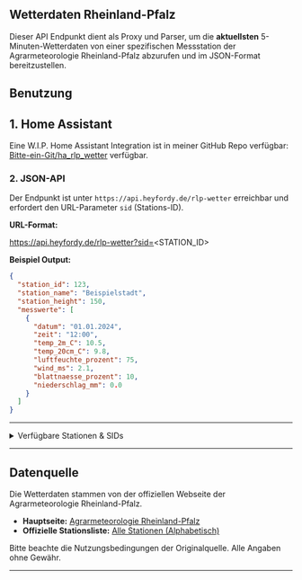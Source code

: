 ## Wetterdaten Rheinland-Pfalz

Dieser API Endpunkt dient als Proxy und Parser, um die **aktuellsten** 5-Minuten-Wetterdaten von einer spezifischen Messstation der Agrarmeteorologie Rheinland-Pfalz abzurufen und im JSON-Format bereitzustellen.

## Benutzung

## 1. Home Assistant

Eine W.I.P. Home Assistant Integration ist in meiner GitHub Repo verfügbar:
[Bitte-ein-Git/ha_rlp_wetter](https://github.com/Bitte-ein-Git/ha_rlp_wetter) verfügbar.

### 2. JSON-API
Der Endpunkt ist unter `https://api.heyfordy.de/rlp-wetter` erreichbar und erfordert den URL-Parameter `sid` (Stations-ID).

**URL-Format:**

https://api.heyfordy.de/rlp-wetter?sid=<STATION_ID>

**Beispiel Output:**

```json
{
  "station_id": 123,
  "station_name": "Beispielstadt",
  "station_height": 150,
  "messwerte": [
    {
      "datum": "01.01.2024",
      "zeit": "12:00",
      "temp_2m_C": 10.5,
      "temp_20cm_C": 9.8,
      "luftfeuchte_prozent": 75,
      "wind_ms": 2.1,
      "blattnaesse_prozent": 10,
      "niederschlag_mm": 0.0
    }
  ]
}
```

---

<details>
<summary>Verfügbare Stationen & SIDs</summary>

| Station                                                                                                         | SID                                       |
| :-------------------------------------------------------------------------------------------------------------- | :---------------------------------------- |
| [Abentheuer](https://www.wetter.rlp.de/Agrarmeteorologie/Wetterdaten/Alphabetisch/AM044)                          | [044](https://api.heyfordy.de/rlp-wetter?sid=044)            |
| [Alsheim](https://www.wetter.rlp.de/Agrarmeteorologie/Wetterdaten/Alphabetisch/AM122)                             | [122](https://api.heyfordy.de/rlp-wetter?sid=122)            |
| [Alzey](https://www.wetter.rlp.de/Agrarmeteorologie/Wetterdaten/Alphabetisch/AM801)                               | [801](https://api.heyfordy.de/rlp-wetter?sid=801)            |
| [Andernach](https://www.wetter.rlp.de/Agrarmeteorologie/Wetterdaten/Alphabetisch/AM802)                           | [802](https://api.heyfordy.de/rlp-wetter?sid=802)            |
| [Annweiler](https://www.wetter.rlp.de/Agrarmeteorologie/Wetterdaten/Alphabetisch/AM247)                           | [247](https://api.heyfordy.de/rlp-wetter?sid=247)            |
| [Anschau](https://www.wetter.rlp.de/Agrarmeteorologie/Wetterdaten/Alphabetisch/AM246)                             | [246](https://api.heyfordy.de/rlp-wetter?sid=246)            |
| [Appenheim](https://www.wetter.rlp.de/Agrarmeteorologie/Wetterdaten/Alphabetisch/AM137)                           | [137](https://api.heyfordy.de/rlp-wetter?sid=137)            |
| [Avelsbach](https://www.wetter.rlp.de/Agrarmeteorologie/Wetterdaten/Alphabetisch/AM029)                           | [029](https://api.heyfordy.de/rlp-wetter?sid=029)            |
| [Bacharach](https://www.wetter.rlp.de/Agrarmeteorologie/Wetterdaten/Alphabetisch/AM078)                           | [078](https://api.heyfordy.de/rlp-wetter?sid=078)            |
| [Bad-Neuenahr Ahrweiler](https://www.wetter.rlp.de/Agrarmeteorologie/Wetterdaten/Alphabetisch/AM803)              | [803](https://api.heyfordy.de/rlp-wetter?sid=803)            |
| [Bad Bergzabern](https://www.wetter.rlp.de/Agrarmeteorologie/Wetterdaten/Alphabetisch/AM090)                      | [090](https://api.heyfordy.de/rlp-wetter?sid=090)            |
| [Bad Bergzabern (DWD)](https://www.wetter.rlp.de/Agrarmeteorologie/Wetterdaten/Alphabetisch/AM804)                | [804](https://api.heyfordy.de/rlp-wetter?sid=804)            |
| [Bad Dürkheim](https://www.wetter.rlp.de/Agrarmeteorologie/Wetterdaten/Alphabetisch/AM095)                        | [095](https://api.heyfordy.de/rlp-wetter?sid=095)            |
| [Bad Dürkheim (DWD)](https://www.wetter.rlp.de/Agrarmeteorologie/Wetterdaten/Alphabetisch/AM805)                  | [805](https://api.heyfordy.de/rlp-wetter?sid=805)            |
| [Bad Kreuznach](https://www.wetter.rlp.de/Agrarmeteorologie/Wetterdaten/Alphabetisch/AM007)                       | [007](https://api.heyfordy.de/rlp-wetter?sid=007)            |
| [Bad Kreuznach DLR](https://www.wetter.rlp.de/Agrarmeteorologie/Wetterdaten/Alphabetisch/AM198)                   | [198](https://api.heyfordy.de/rlp-wetter?sid=198)            |
| [Bad Kreuznach Zentrum](https://www.wetter.rlp.de/Agrarmeteorologie/Wetterdaten/Alphabetisch/AM350)               | [350](https://api.heyfordy.de/rlp-wetter?sid=350)            |
| [Bad Kreuznach (DWD)](https://www.wetter.rlp.de/Agrarmeteorologie/Wetterdaten/Alphabetisch/AM806)                 | [806](https://api.heyfordy.de/rlp-wetter?sid=806)            |
| [Bad Marienberg](https://www.wetter.rlp.de/Agrarmeteorologie/Wetterdaten/Alphabetisch/AM807)                      | [807](https://api.heyfordy.de/rlp-wetter?sid=807)            |
| [Bad Neuenahr](https://www.wetter.rlp.de/Agrarmeteorologie/Wetterdaten/Alphabetisch/AM086)                        | [086](https://api.heyfordy.de/rlp-wetter?sid=086)            |
| [Baden-Baden-Geroldsau](https://www.wetter.rlp.de/Agrarmeteorologie/Wetterdaten/Alphabetisch/AM808)               | [808](https://api.heyfordy.de/rlp-wetter?sid=808)            |
| [Baumholder](https://www.wetter.rlp.de/Agrarmeteorologie/Wetterdaten/Alphabetisch/AM046)                          | [046](https://api.heyfordy.de/rlp-wetter?sid=046)            |
| [Bechtheim](https://www.wetter.rlp.de/Agrarmeteorologie/Wetterdaten/Alphabetisch/AM123)                           | [123](https://api.heyfordy.de/rlp-wetter?sid=123)            |
| [Berghausen](https://www.wetter.rlp.de/Agrarmeteorologie/Wetterdaten/Alphabetisch/AM023)                          | [023](https://api.heyfordy.de/rlp-wetter?sid=023)            |
| [Bernkastel-Kues](https://www.wetter.rlp.de/Agrarmeteorologie/Wetterdaten/Alphabetisch/AM118)                     | [118](https://api.heyfordy.de/rlp-wetter?sid=118)            |
| [Beuren](https://www.wetter.rlp.de/Agrarmeteorologie/Wetterdaten/Alphabetisch/AM200)                              | [200](https://api.heyfordy.de/rlp-wetter?sid=200)            |
| [Bingen-Gaulsheim](https://www.wetter.rlp.de/Agrarmeteorologie/Wetterdaten/Alphabetisch/AM101)                    | [101](https://api.heyfordy.de/rlp-wetter?sid=101)            |
| [Blankenrath](https://www.wetter.rlp.de/Agrarmeteorologie/Wetterdaten/Alphabetisch/AM809)                         | [809](https://api.heyfordy.de/rlp-wetter?sid=809)            |
| [Bodenheim](https://www.wetter.rlp.de/Agrarmeteorologie/Wetterdaten/Alphabetisch/AM074)                           | [074](https://api.heyfordy.de/rlp-wetter?sid=074)            |
| [Börfink](https://www.wetter.rlp.de/Agrarmeteorologie/Wetterdaten/Alphabetisch/AM203)                             | [203](https://api.heyfordy.de/rlp-wetter?sid=203)            |
| [Bonn-Roleber](https://www.wetter.rlp.de/Agrarmeteorologie/Wetterdaten/Alphabetisch/AM810)                        | [810](https://api.heyfordy.de/rlp-wetter?sid=810)            |
| [Boppard](https://www.wetter.rlp.de/Agrarmeteorologie/Wetterdaten/Alphabetisch/AM079)                             | [079](https://api.heyfordy.de/rlp-wetter?sid=079)            |
| [Brauneberg](https://www.wetter.rlp.de/Agrarmeteorologie/Wetterdaten/Alphabetisch/AM111)                          | [111](https://api.heyfordy.de/rlp-wetter?sid=111)            |
| [Briedel](https://www.wetter.rlp.de/Agrarmeteorologie/Wetterdaten/Alphabetisch/AM124)                             | [124](https://api.heyfordy.de/rlp-wetter?sid=124)            |
| [Bruchweiler](https://www.wetter.rlp.de/Agrarmeteorologie/Wetterdaten/Alphabetisch/AM038)                         | [038](https://api.heyfordy.de/rlp-wetter?sid=038)            |
| [Büchel (Flugplatz)](https://www.wetter.rlp.de/Agrarmeteorologie/Wetterdaten/Alphabetisch/AM811)                  | [811](https://api.heyfordy.de/rlp-wetter?sid=811)            |
| [Büchelberg](https://www.wetter.rlp.de/Agrarmeteorologie/Wetterdaten/Alphabetisch/AM059)                          | [059](https://api.heyfordy.de/rlp-wetter?sid=059)            |
| [Bundenthal](https://www.wetter.rlp.de/Agrarmeteorologie/Wetterdaten/Alphabetisch/AM204)                          | [204](https://api.heyfordy.de/rlp-wetter?sid=204)            |
| [Calmont](https://www.wetter.rlp.de/Agrarmeteorologie/Wetterdaten/Alphabetisch/AM119)                             | [119](https://api.heyfordy.de/rlp-wetter?sid=119)            |
| [Dackenheim](https://www.wetter.rlp.de/Agrarmeteorologie/Wetterdaten/Alphabetisch/AM013)                          | [013](https://api.heyfordy.de/rlp-wetter?sid=013)            |
| [Dannenfels](https://www.wetter.rlp.de/Agrarmeteorologie/Wetterdaten/Alphabetisch/AM308)                          | [308](https://api.heyfordy.de/rlp-wetter?sid=308)            |
| [Dannstadt](https://www.wetter.rlp.de/Agrarmeteorologie/Wetterdaten/Alphabetisch/AM205)                           | [205](https://api.heyfordy.de/rlp-wetter?sid=205)            |
| [Darmstadt](https://www.wetter.rlp.de/Agrarmeteorologie/Wetterdaten/Alphabetisch/AM812)                           | [812](https://api.heyfordy.de/rlp-wetter?sid=812)            |
| [Daxweiler](https://www.wetter.rlp.de/Agrarmeteorologie/Wetterdaten/Alphabetisch/AM252)                           | [252](https://api.heyfordy.de/rlp-wetter?sid=252)            |
| [Deidesheim-Niederkirchen](https://www.wetter.rlp.de/Agrarmeteorologie/Wetterdaten/Alphabetisch/AM133)            | [133](https://api.heyfordy.de/rlp-wetter?sid=133)            |
| [Deuselbach](https://www.wetter.rlp.de/Agrarmeteorologie/Wetterdaten/Alphabetisch/AM813)                          | [813](https://api.heyfordy.de/rlp-wetter?sid=813)            |
| [Dienheim](https://www.wetter.rlp.de/Agrarmeteorologie/Wetterdaten/Alphabetisch/AM016)                            | [016](https://api.heyfordy.de/rlp-wetter?sid=016)            |
| [Dienstweiler](https://www.wetter.rlp.de/Agrarmeteorologie/Wetterdaten/Alphabetisch/AM018)                        | [018](https://api.heyfordy.de/rlp-wetter?sid=018)            |
| [Dillenburg](https://www.wetter.rlp.de/Agrarmeteorologie/Wetterdaten/Alphabetisch/AM814)                          | [814](https://api.heyfordy.de/rlp-wetter?sid=814)            |
| [Dolgesheim](https://www.wetter.rlp.de/Agrarmeteorologie/Wetterdaten/Alphabetisch/AM080)                          | [080](https://api.heyfordy.de/rlp-wetter?sid=080)            |
| [Drais-Finthen](https://www.wetter.rlp.de/Agrarmeteorologie/Wetterdaten/Alphabetisch/AM083)                       | [083](https://api.heyfordy.de/rlp-wetter?sid=083)            |
| [Dreis-Brück](https://www.wetter.rlp.de/Agrarmeteorologie/Wetterdaten/Alphabetisch/AM021)                         | [021](https://api.heyfordy.de/rlp-wetter?sid=021)            |
| [Dromersheim](https://www.wetter.rlp.de/Agrarmeteorologie/Wetterdaten/Alphabetisch/AM017)                         | [017](https://api.heyfordy.de/rlp-wetter?sid=017)            |
| [Dümpelfeld](https://www.wetter.rlp.de/Agrarmeteorologie/Wetterdaten/Alphabetisch/AM253)                          | [253](https://api.heyfordy.de/rlp-wetter?sid=253)            |
| [Dunzweiler](https://www.wetter.rlp.de/Agrarmeteorologie/Wetterdaten/Alphabetisch/AM365)                          | [365](https://api.heyfordy.de/rlp-wetter?sid=365)            |
| [Edesheim](https://www.wetter.rlp.de/Agrarmeteorologie/Wetterdaten/Alphabetisch/AM061)                            | [061](https://api.heyfordy.de/rlp-wetter?sid=061)            |
| [Eich](https://www.wetter.rlp.de/Agrarmeteorologie/Wetterdaten/Alphabetisch/AM031)                                | [031](https://api.heyfordy.de/rlp-wetter?sid=031)            |
| [Einöllen](https://www.wetter.rlp.de/Agrarmeteorologie/Wetterdaten/Alphabetisch/AM201)                            | [201](https://api.heyfordy.de/rlp-wetter?sid=201)            |
| [Eisenach](https://www.wetter.rlp.de/Agrarmeteorologie/Wetterdaten/Alphabetisch/AM167)                            | [167](https://api.heyfordy.de/rlp-wetter?sid=167)            |
| [Eisenschmitt](https://www.wetter.rlp.de/Agrarmeteorologie/Wetterdaten/Alphabetisch/AM249)                        | [249](https://api.heyfordy.de/rlp-wetter?sid=249)            |
| [Elkhausen](https://www.wetter.rlp.de/Agrarmeteorologie/Wetterdaten/Alphabetisch/AM045)                           | [045](https://api.heyfordy.de/rlp-wetter?sid=045)            |
| [Ellern](https://www.wetter.rlp.de/Agrarmeteorologie/Wetterdaten/Alphabetisch/AM042)                              | [042](https://api.heyfordy.de/rlp-wetter?sid=042)            |
| [Ellerstadt](https://www.wetter.rlp.de/Agrarmeteorologie/Wetterdaten/Alphabetisch/AM098)                          | [098](https://api.heyfordy.de/rlp-wetter?sid=098)            |
| [Elmstein](https://www.wetter.rlp.de/Agrarmeteorologie/Wetterdaten/Alphabetisch/AM227)                            | [227](https://api.heyfordy.de/rlp-wetter?sid=227)            |
| [Enkenbach](https://www.wetter.rlp.de/Agrarmeteorologie/Wetterdaten/Alphabetisch/AM040)                           | [040](https://api.heyfordy.de/rlp-wetter?sid=040)            |
| [Entenpfuhl](https://www.wetter.rlp.de/Agrarmeteorologie/Wetterdaten/Alphabetisch/AM233)                          | [233](https://api.heyfordy.de/rlp-wetter?sid=233)            |
| [Esch](https://www.wetter.rlp.de/Agrarmeteorologie/Wetterdaten/Alphabetisch/AM005)                                | [005](https://api.heyfordy.de/rlp-wetter?sid=005)            |
| [Eußerthal](https://www.wetter.rlp.de/Agrarmeteorologie/Wetterdaten/Alphabetisch/AM215)                           | [215](https://api.heyfordy.de/rlp-wetter?sid=215)            |
| [Fischbach](https://www.wetter.rlp.de/Agrarmeteorologie/Wetterdaten/Alphabetisch/AM053)                           | [053](https://api.heyfordy.de/rlp-wetter?sid=053)            |
| [Flomborn](https://www.wetter.rlp.de/Agrarmeteorologie/Wetterdaten/Alphabetisch/AM121)                            | [121](https://api.heyfordy.de/rlp-wetter?sid=121)            |
| [Frankelbach](https://www.wetter.rlp.de/Agrarmeteorologie/Wetterdaten/Alphabetisch/AM304)                         | [304](https://api.heyfordy.de/rlp-wetter?sid=304)            |
| [Frankenthal- Eppstein](https://www.wetter.rlp.de/Agrarmeteorologie/Wetterdaten/Alphabetisch/AM147)               | [147](https://api.heyfordy.de/rlp-wetter?sid=147)            |
| [Frankenthal-Mörsch](https://www.wetter.rlp.de/Agrarmeteorologie/Wetterdaten/Alphabetisch/AM158)                  | [158](https://api.heyfordy.de/rlp-wetter?sid=158)            |
| [Frankfurt/Main](https://www.wetter.rlp.de/Agrarmeteorologie/Wetterdaten/Alphabetisch/AM816)                      | [816](https://api.heyfordy.de/rlp-wetter?sid=816)            |
| [Frankfurt/Main-Westend](https://www.wetter.rlp.de/Agrarmeteorologie/Wetterdaten/Alphabetisch/AM817)              | [817](https://api.heyfordy.de/rlp-wetter?sid=817)            |
| [Freimersheim](https://www.wetter.rlp.de/Agrarmeteorologie/Wetterdaten/Alphabetisch/AM160)                        | [160](https://api.heyfordy.de/rlp-wetter?sid=160)            |
| [Freinsheim](https://www.wetter.rlp.de/Agrarmeteorologie/Wetterdaten/Alphabetisch/AM077)                          | [077](https://api.heyfordy.de/rlp-wetter?sid=077)            |
| [Gau-Algesheim](https://www.wetter.rlp.de/Agrarmeteorologie/Wetterdaten/Alphabetisch/AM073)                       | [073](https://api.heyfordy.de/rlp-wetter?sid=073)            |
| [Gauchsberg](https://www.wetter.rlp.de/Agrarmeteorologie/Wetterdaten/Alphabetisch/AM303)                          | [303](https://api.heyfordy.de/rlp-wetter?sid=303)            |
| [Geisenheim](https://www.wetter.rlp.de/Agrarmeteorologie/Wetterdaten/Alphabetisch/AM818)                          | [818](https://api.heyfordy.de/rlp-wetter?sid=818)            |
| [Gelsdorf](https://www.wetter.rlp.de/Agrarmeteorologie/Wetterdaten/Alphabetisch/AM164)                            | [164](https://api.heyfordy.de/rlp-wetter?sid=164)            |
| [Gerolstein](https://www.wetter.rlp.de/Agrarmeteorologie/Wetterdaten/Alphabetisch/AM238)                          | [238](https://api.heyfordy.de/rlp-wetter?sid=238)            |
| [Göcklingen Holzbrühl](https://www.wetter.rlp.de/Agrarmeteorologie/Wetterdaten/Alphabetisch/AM052)                | [052](https://api.heyfordy.de/rlp-wetter?sid=052)            |
| [Göllheim](https://www.wetter.rlp.de/Agrarmeteorologie/Wetterdaten/Alphabetisch/AM257)                            | [257](https://api.heyfordy.de/rlp-wetter?sid=257)            |
| [Gondershausen](https://www.wetter.rlp.de/Agrarmeteorologie/Wetterdaten/Alphabetisch/AM010)                       | [010](https://api.heyfordy.de/rlp-wetter?sid=010)            |
| [Grenzau](https://www.wetter.rlp.de/Agrarmeteorologie/Wetterdaten/Alphabetisch/AM006)                             | [006](https://api.heyfordy.de/rlp-wetter?sid=006)            |
| [Grünstadt-Asselheim](https://www.wetter.rlp.de/Agrarmeteorologie/Wetterdaten/Alphabetisch/AM093)                 | [093](https://api.heyfordy.de/rlp-wetter?sid=093)            |
| [Grünstadt-Sausenheim](https://www.wetter.rlp.de/Agrarmeteorologie/Wetterdaten/Alphabetisch/AM094)                | [094](https://api.heyfordy.de/rlp-wetter?sid=094)            |
| [Guldental](https://www.wetter.rlp.de/Agrarmeteorologie/Wetterdaten/Alphabetisch/AM155)                           | [155](https://api.heyfordy.de/rlp-wetter?sid=155)            |
| [Gundheim](https://www.wetter.rlp.de/Agrarmeteorologie/Wetterdaten/Alphabetisch/AM076)                            | [076](https://api.heyfordy.de/rlp-wetter?sid=076)            |
| [Guntersblum](https://www.wetter.rlp.de/Agrarmeteorologie/Wetterdaten/Alphabetisch/AM120)                         | [120](https://api.heyfordy.de/rlp-wetter?sid=120)            |
| [Hachenburg](https://www.wetter.rlp.de/Agrarmeteorologie/Wetterdaten/Alphabetisch/AM235)                          | [235](https://api.heyfordy.de/rlp-wetter?sid=235)            |
| [Härtlingen](https://www.wetter.rlp.de/Agrarmeteorologie/Wetterdaten/Alphabetisch/AM239)                          | [239](https://api.heyfordy.de/rlp-wetter?sid=239)            |
| [Hahn](https://www.wetter.rlp.de/Agrarmeteorologie/Wetterdaten/Alphabetisch/AM819)                                | [819](https://api.heyfordy.de/rlp-wetter?sid=819)            |
| [Hatzenport](https://www.wetter.rlp.de/Agrarmeteorologie/Wetterdaten/Alphabetisch/AM117)                          | [117](https://api.heyfordy.de/rlp-wetter?sid=117)            |
| [Hausen](https://www.wetter.rlp.de/Agrarmeteorologie/Wetterdaten/Alphabetisch/AM049)                              | [049](https://api.heyfordy.de/rlp-wetter?sid=049)            |
| [Heidenfahrt](https://www.wetter.rlp.de/Agrarmeteorologie/Wetterdaten/Alphabetisch/AM072)                         | [072](https://api.heyfordy.de/rlp-wetter?sid=072)            |
| [Heimbach-Weis](https://www.wetter.rlp.de/Agrarmeteorologie/Wetterdaten/Alphabetisch/AM028)                       | [028](https://api.heyfordy.de/rlp-wetter?sid=028)            |
| [Herdorf](https://www.wetter.rlp.de/Agrarmeteorologie/Wetterdaten/Alphabetisch/AM363)                             | [363](https://api.heyfordy.de/rlp-wetter?sid=363)            |
| [Hermeskeil](https://www.wetter.rlp.de/Agrarmeteorologie/Wetterdaten/Alphabetisch/AM310)                          | [310](https://api.heyfordy.de/rlp-wetter?sid=310)            |
| [Hersdorf](https://www.wetter.rlp.de/Agrarmeteorologie/Wetterdaten/Alphabetisch/AM056)                            | [056](https://api.heyfordy.de/rlp-wetter?sid=056)            |
| [Herxheimweyher](https://www.wetter.rlp.de/Agrarmeteorologie/Wetterdaten/Alphabetisch/AM012)                      | [012](https://api.heyfordy.de/rlp-wetter?sid=012)            |
| [Hilgenroth](https://www.wetter.rlp.de/Agrarmeteorologie/Wetterdaten/Alphabetisch/AM820)                          | [820](https://api.heyfordy.de/rlp-wetter?sid=820)            |
| [Hochspeyer](https://www.wetter.rlp.de/Agrarmeteorologie/Wetterdaten/Alphabetisch/AM302)                          | [302](https://api.heyfordy.de/rlp-wetter?sid=302)            |
| [Höheinöd](https://www.wetter.rlp.de/Agrarmeteorologie/Wetterdaten/Alphabetisch/AM209)                            | [209](https://api.heyfordy.de/rlp-wetter?sid=209)            |
| [Höhr-Grenzhausen](https://www.wetter.rlp.de/Agrarmeteorologie/Wetterdaten/Alphabetisch/AM237)                    | [237](https://api.heyfordy.de/rlp-wetter?sid=237)            |
| [Hofgut Serrig](https://www.wetter.rlp.de/Agrarmeteorologie/Wetterdaten/Alphabetisch/AM171)                       | [171](https://api.heyfordy.de/rlp-wetter?sid=171)            |
| [Hohenleimbach](https://www.wetter.rlp.de/Agrarmeteorologie/Wetterdaten/Alphabetisch/AM315)                       | [315](https://api.heyfordy.de/rlp-wetter?sid=315)            |
| [Holzbach](https://www.wetter.rlp.de/Agrarmeteorologie/Wetterdaten/Alphabetisch/AM306)                            | [306](https://api.heyfordy.de/rlp-wetter?sid=306)            |
| [Homberg](https://www.wetter.rlp.de/Agrarmeteorologie/Wetterdaten/Alphabetisch/AM208)                             | [208](https://api.heyfordy.de/rlp-wetter?sid=208)            |
| [Hornbach](https://www.wetter.rlp.de/Agrarmeteorologie/Wetterdaten/Alphabetisch/AM242)                            | [242](https://api.heyfordy.de/rlp-wetter?sid=242)            |
| [Hortenkopf](https://www.wetter.rlp.de/Agrarmeteorologie/Wetterdaten/Alphabetisch/AM240)                          | [240](https://api.heyfordy.de/rlp-wetter?sid=240)            |
| [Hümmerich](https://www.wetter.rlp.de/Agrarmeteorologie/Wetterdaten/Alphabetisch/AM821)                           | [821](https://api.heyfordy.de/rlp-wetter?sid=821)            |
| [Hüttgeswasen](https://www.wetter.rlp.de/Agrarmeteorologie/Wetterdaten/Alphabetisch/AM210)                        | [210](https://api.heyfordy.de/rlp-wetter?sid=210)            |
| [Idar-Oberstein](https://www.wetter.rlp.de/Agrarmeteorologie/Wetterdaten/Alphabetisch/AM822)                      | [822](https://api.heyfordy.de/rlp-wetter?sid=822)            |
| [Ingelheim](https://www.wetter.rlp.de/Agrarmeteorologie/Wetterdaten/Alphabetisch/AM071)                           | [071](https://api.heyfordy.de/rlp-wetter?sid=071)            |
| [Isert](https://www.wetter.rlp.de/Agrarmeteorologie/Wetterdaten/Alphabetisch/AM022)                               | [022](https://api.heyfordy.de/rlp-wetter?sid=022)            |
| [Kaiserslautern](https://www.wetter.rlp.de/Agrarmeteorologie/Wetterdaten/Alphabetisch/AM351)                      | [351](https://api.heyfordy.de/rlp-wetter?sid=351)            |
| [Kaiserslautern (DWD)](https://www.wetter.rlp.de/Agrarmeteorologie/Wetterdaten/Alphabetisch/AM823)                | [823](https://api.heyfordy.de/rlp-wetter?sid=823)            |
| [Kall-Sistig](https://www.wetter.rlp.de/Agrarmeteorologie/Wetterdaten/Alphabetisch/AM824)                         | [824](https://api.heyfordy.de/rlp-wetter?sid=824)            |
| [Kaltenborn](https://www.wetter.rlp.de/Agrarmeteorologie/Wetterdaten/Alphabetisch/AM047)                          | [047](https://api.heyfordy.de/rlp-wetter?sid=047)            |
| [Kanzem](https://www.wetter.rlp.de/Agrarmeteorologie/Wetterdaten/Alphabetisch/AM109)                              | [109](https://api.heyfordy.de/rlp-wetter?sid=109)            |
| [Kelberg](https://www.wetter.rlp.de/Agrarmeteorologie/Wetterdaten/Alphabetisch/AM251)                             | [251](https://api.heyfordy.de/rlp-wetter?sid=251)            |
| [Kell am See](https://www.wetter.rlp.de/Agrarmeteorologie/Wetterdaten/Alphabetisch/AM035)                         | [035](https://api.heyfordy.de/rlp-wetter?sid=035)            |
| [Kettenheim](https://www.wetter.rlp.de/Agrarmeteorologie/Wetterdaten/Alphabetisch/AM009)                          | [009](https://api.heyfordy.de/rlp-wetter?sid=009)            |
| [Kirchberg](https://www.wetter.rlp.de/Agrarmeteorologie/Wetterdaten/Alphabetisch/AM211)                           | [211](https://api.heyfordy.de/rlp-wetter?sid=211)            |
| [Kirchheimbolanden](https://www.wetter.rlp.de/Agrarmeteorologie/Wetterdaten/Alphabetisch/AM254)                   | [254](https://api.heyfordy.de/rlp-wetter?sid=254)            |
| [Kirchweiler](https://www.wetter.rlp.de/Agrarmeteorologie/Wetterdaten/Alphabetisch/AM232)                         | [232](https://api.heyfordy.de/rlp-wetter?sid=232)            |
| [Kirf-Beuren](https://www.wetter.rlp.de/Agrarmeteorologie/Wetterdaten/Alphabetisch/AM212)                         | [212](https://api.heyfordy.de/rlp-wetter?sid=212)            |
| [Klein-Altendorf](https://www.wetter.rlp.de/Agrarmeteorologie/Wetterdaten/Alphabetisch/AM104)                     | [104](https://api.heyfordy.de/rlp-wetter?sid=104)            |
| [Kleiner Feldberg/Taunus](https://www.wetter.rlp.de/Agrarmeteorologie/Wetterdaten/Alphabetisch/AM825)             | [825](https://api.heyfordy.de/rlp-wetter?sid=825)            |
| [Kleinich](https://www.wetter.rlp.de/Agrarmeteorologie/Wetterdaten/Alphabetisch/AM213)                            | [213](https://api.heyfordy.de/rlp-wetter?sid=213)            |
| [Kleinniedesheim](https://www.wetter.rlp.de/Agrarmeteorologie/Wetterdaten/Alphabetisch/AM011)                     | [011](https://api.heyfordy.de/rlp-wetter?sid=011)            |
| [Klüsserath](https://www.wetter.rlp.de/Agrarmeteorologie/Wetterdaten/Alphabetisch/AM151)                          | [151](https://api.heyfordy.de/rlp-wetter?sid=151)            |
| [Koblenz](https://www.wetter.rlp.de/Agrarmeteorologie/Wetterdaten/Alphabetisch/AM352)                             | [352](https://api.heyfordy.de/rlp-wetter?sid=352)            |
| [Körperich](https://www.wetter.rlp.de/Agrarmeteorologie/Wetterdaten/Alphabetisch/AM135)                           | [135](https://api.heyfordy.de/rlp-wetter?sid=135)            |
| [Konz](https://www.wetter.rlp.de/Agrarmeteorologie/Wetterdaten/Alphabetisch/AM139)                                | [139](https://api.heyfordy.de/rlp-wetter?sid=139)            |
| [Kruft](https://www.wetter.rlp.de/Agrarmeteorologie/Wetterdaten/Alphabetisch/AM136)                               | [136](https://api.heyfordy.de/rlp-wetter?sid=136)            |
| [Kümbdchen](https://www.wetter.rlp.de/Agrarmeteorologie/Wetterdaten/Alphabetisch/AM169)                           | [169](https://api.heyfordy.de/rlp-wetter?sid=169)            |
| [Kusel](https://www.wetter.rlp.de/Agrarmeteorologie/Wetterdaten/Alphabetisch/AM214)                               | [214](https://api.heyfordy.de/rlp-wetter?sid=214)            |
| [Laacher See](https://www.wetter.rlp.de/Agrarmeteorologie/Wetterdaten/Alphabetisch/AM244)                         | [244](https://api.heyfordy.de/rlp-wetter?sid=244)            |
| [Lachen Speyerdorf](https://www.wetter.rlp.de/Agrarmeteorologie/Wetterdaten/Alphabetisch/AM153)                   | [153](https://api.heyfordy.de/rlp-wetter?sid=153)            |
| [Landau-Nussdorf](https://www.wetter.rlp.de/Agrarmeteorologie/Wetterdaten/Alphabetisch/AM089)                     | [089](https://api.heyfordy.de/rlp-wetter?sid=089)            |
| [Landau-Wollmesheim](https://www.wetter.rlp.de/Agrarmeteorologie/Wetterdaten/Alphabetisch/AM087)                  | [087](https://api.heyfordy.de/rlp-wetter?sid=087)            |
| [Laumersheim](https://www.wetter.rlp.de/Agrarmeteorologie/Wetterdaten/Alphabetisch/AM150)                         | [150](https://api.heyfordy.de/rlp-wetter?sid=150)            |
| [Leimersdorf-Nierendorf](https://www.wetter.rlp.de/Agrarmeteorologie/Wetterdaten/Alphabetisch/AM065)              | [065](https://api.heyfordy.de/rlp-wetter?sid=065)            |
| [Leisel](https://www.wetter.rlp.de/Agrarmeteorologie/Wetterdaten/Alphabetisch/AM360)                              | [360](https://api.heyfordy.de/rlp-wetter?sid=360)            |
| [Leisel_Forsten](https://www.wetter.rlp.de/Agrarmeteorologie/Wetterdaten/Alphabetisch/AM311)                      | [311](https://api.heyfordy.de/rlp-wetter?sid=311)            |
| [Leistadt - Kallstadt](https://www.wetter.rlp.de/Agrarmeteorologie/Wetterdaten/Alphabetisch/AM085)                | [085](https://api.heyfordy.de/rlp-wetter?sid=085)            |
| [Leiwen](https://www.wetter.rlp.de/Agrarmeteorologie/Wetterdaten/Alphabetisch/AM069)                              | [069](https://api.heyfordy.de/rlp-wetter?sid=069)            |
| [Lennebergwald](https://www.wetter.rlp.de/Agrarmeteorologie/Wetterdaten/Alphabetisch/AM316)                       | [316](https://api.heyfordy.de/rlp-wetter?sid=316)            |
| [Lennestadt-Theten](https://www.wetter.rlp.de/Agrarmeteorologie/Wetterdaten/Alphabetisch/AM826)                   | [826](https://api.heyfordy.de/rlp-wetter?sid=826)            |
| [Leutesdorf](https://www.wetter.rlp.de/Agrarmeteorologie/Wetterdaten/Alphabetisch/AM149)                          | [149](https://api.heyfordy.de/rlp-wetter?sid=149)            |
| [Liebenscheid](https://www.wetter.rlp.de/Agrarmeteorologie/Wetterdaten/Alphabetisch/AM207)                        | [207](https://api.heyfordy.de/rlp-wetter?sid=207)            |
| [Limburgerhof](https://www.wetter.rlp.de/Agrarmeteorologie/Wetterdaten/Alphabetisch/AM157)                        | [157](https://api.heyfordy.de/rlp-wetter?sid=157)            |
| [Lingerhahn](https://www.wetter.rlp.de/Agrarmeteorologie/Wetterdaten/Alphabetisch/AM216)                          | [216](https://api.heyfordy.de/rlp-wetter?sid=216)            |
| [Löhnberg-Obershausen](https://www.wetter.rlp.de/Agrarmeteorologie/Wetterdaten/Alphabetisch/AM827)                | [827](https://api.heyfordy.de/rlp-wetter?sid=827)            |
| [Ludwigshafen-Mundenheim](https://www.wetter.rlp.de/Agrarmeteorologie/Wetterdaten/Alphabetisch/AM353)             | [353](https://api.heyfordy.de/rlp-wetter?sid=353)            |
| [Lustadt](https://www.wetter.rlp.de/Agrarmeteorologie/Wetterdaten/Alphabetisch/AM014)                             | [014](https://api.heyfordy.de/rlp-wetter?sid=014)            |
| [Maikammer](https://www.wetter.rlp.de/Agrarmeteorologie/Wetterdaten/Alphabetisch/AM096)                           | [096](https://api.heyfordy.de/rlp-wetter?sid=096)            |
| [Mainz-Lerchenberg (ZDF)](https://www.wetter.rlp.de/Agrarmeteorologie/Wetterdaten/Alphabetisch/AM828)             | [828](https://api.heyfordy.de/rlp-wetter?sid=828)            |
| [Mainz-Marienborn](https://www.wetter.rlp.de/Agrarmeteorologie/Wetterdaten/Alphabetisch/AM002)                    | [002](https://api.heyfordy.de/rlp-wetter?sid=002)            |
| [Mainz-Mombach](https://www.wetter.rlp.de/Agrarmeteorologie/Wetterdaten/Alphabetisch/AM354)                       | [354](https://api.heyfordy.de/rlp-wetter?sid=354)            |
| [Manderscheid-Sonnenhof](https://www.wetter.rlp.de/Agrarmeteorologie/Wetterdaten/Alphabetisch/AM829)              | [829](https://api.heyfordy.de/rlp-wetter?sid=829)            |
| [Mannheim](https://www.wetter.rlp.de/Agrarmeteorologie/Wetterdaten/Alphabetisch/AM830)                            | [830](https://api.heyfordy.de/rlp-wetter?sid=830)            |
| [Maring-Noviand](https://www.wetter.rlp.de/Agrarmeteorologie/Wetterdaten/Alphabetisch/AM161)                      | [161](https://api.heyfordy.de/rlp-wetter?sid=161)            |
| [Maroth](https://www.wetter.rlp.de/Agrarmeteorologie/Wetterdaten/Alphabetisch/AM243)                              | [243](https://api.heyfordy.de/rlp-wetter?sid=243)            |
| [Martinshöhe](https://www.wetter.rlp.de/Agrarmeteorologie/Wetterdaten/Alphabetisch/AM024)                         | [024](https://api.heyfordy.de/rlp-wetter?sid=024)            |
| [Mayen](https://www.wetter.rlp.de/Agrarmeteorologie/Wetterdaten/Alphabetisch/AM130)                               | [130](https://api.heyfordy.de/rlp-wetter?sid=130)            |
| [Mayschoß](https://www.wetter.rlp.de/Agrarmeteorologie/Wetterdaten/Alphabetisch/AM116)                            | [116](https://api.heyfordy.de/rlp-wetter?sid=116)            |
| [Meckenheim](https://www.wetter.rlp.de/Agrarmeteorologie/Wetterdaten/Alphabetisch/AM148)                          | [148](https://api.heyfordy.de/rlp-wetter?sid=148)            |
| [Meddersheim](https://www.wetter.rlp.de/Agrarmeteorologie/Wetterdaten/Alphabetisch/AM039)                         | [039](https://api.heyfordy.de/rlp-wetter?sid=039)            |
| [Mehlingen](https://www.wetter.rlp.de/Agrarmeteorologie/Wetterdaten/Alphabetisch/AM170)                           | [170](https://api.heyfordy.de/rlp-wetter?sid=170)            |
| [Meisburg](https://www.wetter.rlp.de/Agrarmeteorologie/Wetterdaten/Alphabetisch/AM217)                            | [217](https://api.heyfordy.de/rlp-wetter?sid=217)            |
| [Merzalben](https://www.wetter.rlp.de/Agrarmeteorologie/Wetterdaten/Alphabetisch/AM301)                           | [301](https://api.heyfordy.de/rlp-wetter?sid=301)            |
| [Merzkirchen](https://www.wetter.rlp.de/Agrarmeteorologie/Wetterdaten/Alphabetisch/AM027)                         | [027](https://api.heyfordy.de/rlp-wetter?sid=027)            |
| [Montabaur](https://www.wetter.rlp.de/Agrarmeteorologie/Wetterdaten/Alphabetisch/AM831)                           | [831](https://api.heyfordy.de/rlp-wetter?sid=831)            |
| [Morlautern](https://www.wetter.rlp.de/Agrarmeteorologie/Wetterdaten/Alphabetisch/AM026)                          | [026](https://api.heyfordy.de/rlp-wetter?sid=026)            |
| [Müden](https://www.wetter.rlp.de/Agrarmeteorologie/Wetterdaten/Alphabetisch/AM156)                               | [156](https://api.heyfordy.de/rlp-wetter?sid=156)            |
| [Mühlacker](https://www.wetter.rlp.de/Agrarmeteorologie/Wetterdaten/Alphabetisch/AM832)                           | [832](https://api.heyfordy.de/rlp-wetter?sid=832)            |
| [Mülheim-Kärlich](https://www.wetter.rlp.de/Agrarmeteorologie/Wetterdaten/Alphabetisch/AM066)                     | [066](https://api.heyfordy.de/rlp-wetter?sid=066)            |
| [Münstermaifeld](https://www.wetter.rlp.de/Agrarmeteorologie/Wetterdaten/Alphabetisch/AM015)                      | [015](https://api.heyfordy.de/rlp-wetter?sid=015)            |
| [Mutterstadt](https://www.wetter.rlp.de/Agrarmeteorologie/Wetterdaten/Alphabetisch/AM144)                         | [144](https://api.heyfordy.de/rlp-wetter?sid=144)            |
| [Nassau](https://www.wetter.rlp.de/Agrarmeteorologie/Wetterdaten/Alphabetisch/AM218)                              | [218](https://api.heyfordy.de/rlp-wetter?sid=218)            |
| [Nastätten](https://www.wetter.rlp.de/Agrarmeteorologie/Wetterdaten/Alphabetisch/AM833)                           | [833](https://api.heyfordy.de/rlp-wetter?sid=833)            |
| [Neef](https://www.wetter.rlp.de/Agrarmeteorologie/Wetterdaten/Alphabetisch/AM108)                                | [108](https://api.heyfordy.de/rlp-wetter?sid=108)            |
| [Nentershausen](https://www.wetter.rlp.de/Agrarmeteorologie/Wetterdaten/Alphabetisch/AM245)                       | [245](https://api.heyfordy.de/rlp-wetter?sid=245)            |
| [Neuhäusel](https://www.wetter.rlp.de/Agrarmeteorologie/Wetterdaten/Alphabetisch/AM364)                           | [364](https://api.heyfordy.de/rlp-wetter?sid=364)            |
| [Neuhäusel_Forsten](https://www.wetter.rlp.de/Agrarmeteorologie/Wetterdaten/Alphabetisch/AM314)                   | [314](https://api.heyfordy.de/rlp-wetter?sid=314)            |
| [Neumühle](https://www.wetter.rlp.de/Agrarmeteorologie/Wetterdaten/Alphabetisch/AM067)                            | [067](https://api.heyfordy.de/rlp-wetter?sid=067)            |
| [Neunkirchen-Seelscheid-Krawinkel](https://www.wetter.rlp.de/Agrarmeteorologie/Wetterdaten/Alphabetisch/AM834)    | [834](https://api.heyfordy.de/rlp-wetter?sid=834)            |
| [Neunkirchen-Wellesweiler](https://www.wetter.rlp.de/Agrarmeteorologie/Wetterdaten/Alphabetisch/AM835)            | [835](https://api.heyfordy.de/rlp-wetter?sid=835)            |
| [Neustadt](https://www.wetter.rlp.de/Agrarmeteorologie/Wetterdaten/Alphabetisch/AM001)                            | [001](https://api.heyfordy.de/rlp-wetter?sid=001)            |
| [Neuwied](https://www.wetter.rlp.de/Agrarmeteorologie/Wetterdaten/Alphabetisch/AM355)                             | [355](https://api.heyfordy.de/rlp-wetter?sid=355)            |
| [Neuwied-Torney](https://www.wetter.rlp.de/Agrarmeteorologie/Wetterdaten/Alphabetisch/AM159)                      | [159](https://api.heyfordy.de/rlp-wetter?sid=159)            |
| [Nideggen-Schmidt](https://www.wetter.rlp.de/Agrarmeteorologie/Wetterdaten/Alphabetisch/AM836)                    | [836](https://api.heyfordy.de/rlp-wetter?sid=836)            |
| [Nierstein](https://www.wetter.rlp.de/Agrarmeteorologie/Wetterdaten/Alphabetisch/AM106)                           | [106](https://api.heyfordy.de/rlp-wetter?sid=106)            |
| [Nittel](https://www.wetter.rlp.de/Agrarmeteorologie/Wetterdaten/Alphabetisch/AM110)                              | [110](https://api.heyfordy.de/rlp-wetter?sid=110)            |
| [Norheim](https://www.wetter.rlp.de/Agrarmeteorologie/Wetterdaten/Alphabetisch/AM081)                             | [081](https://api.heyfordy.de/rlp-wetter?sid=081)            |
| [Nürburg-Barweiler](https://www.wetter.rlp.de/Agrarmeteorologie/Wetterdaten/Alphabetisch/AM837)                   | [837](https://api.heyfordy.de/rlp-wetter?sid=837)            |
| [Obermoschel](https://www.wetter.rlp.de/Agrarmeteorologie/Wetterdaten/Alphabetisch/AM258)                         | [258](https://api.heyfordy.de/rlp-wetter?sid=258)            |
| [Obernhof](https://www.wetter.rlp.de/Agrarmeteorologie/Wetterdaten/Alphabetisch/AM174)                            | [174](https://api.heyfordy.de/rlp-wetter?sid=174)            |
| [Oberwesel](https://www.wetter.rlp.de/Agrarmeteorologie/Wetterdaten/Alphabetisch/AM154)                           | [154](https://api.heyfordy.de/rlp-wetter?sid=154)            |
| [Oberzerf](https://www.wetter.rlp.de/Agrarmeteorologie/Wetterdaten/Alphabetisch/AM043)                            | [043](https://api.heyfordy.de/rlp-wetter?sid=043)            |
| [Offenbach-Wetterpark](https://www.wetter.rlp.de/Agrarmeteorologie/Wetterdaten/Alphabetisch/AM838)                | [838](https://api.heyfordy.de/rlp-wetter?sid=838)            |
| [Offstein](https://www.wetter.rlp.de/Agrarmeteorologie/Wetterdaten/Alphabetisch/AM103)                            | [103](https://api.heyfordy.de/rlp-wetter?sid=103)            |
| [Olmscheid](https://www.wetter.rlp.de/Agrarmeteorologie/Wetterdaten/Alphabetisch/AM048)                           | [048](https://api.heyfordy.de/rlp-wetter?sid=048)            |
| [Olsdorf](https://www.wetter.rlp.de/Agrarmeteorologie/Wetterdaten/Alphabetisch/AM839)                             | [839](https://api.heyfordy.de/rlp-wetter?sid=839)            |
| [Oppenheim](https://www.wetter.rlp.de/Agrarmeteorologie/Wetterdaten/Alphabetisch/AM008)                           | [008](https://api.heyfordy.de/rlp-wetter?sid=008)            |
| [Oppenheim LA](https://www.wetter.rlp.de/Agrarmeteorologie/Wetterdaten/Alphabetisch/AM068)                        | [068](https://api.heyfordy.de/rlp-wetter?sid=068)            |
| [Ormsheimer Hof](https://www.wetter.rlp.de/Agrarmeteorologie/Wetterdaten/Alphabetisch/AM146)                      | [146](https://api.heyfordy.de/rlp-wetter?sid=146)            |
| [Perl-Nennig](https://www.wetter.rlp.de/Agrarmeteorologie/Wetterdaten/Alphabetisch/AM840)                         | [840](https://api.heyfordy.de/rlp-wetter?sid=840)            |
| [Peterslahr](https://www.wetter.rlp.de/Agrarmeteorologie/Wetterdaten/Alphabetisch/AM223)                          | [223](https://api.heyfordy.de/rlp-wetter?sid=223)            |
| [Pforzheim-Ispringen](https://www.wetter.rlp.de/Agrarmeteorologie/Wetterdaten/Alphabetisch/AM841)                 | [841](https://api.heyfordy.de/rlp-wetter?sid=841)            |
| [Piesport](https://www.wetter.rlp.de/Agrarmeteorologie/Wetterdaten/Alphabetisch/AM084)                            | [084](https://api.heyfordy.de/rlp-wetter?sid=084)            |
| [Pirmasens](https://www.wetter.rlp.de/Agrarmeteorologie/Wetterdaten/Alphabetisch/AM842)                           | [842](https://api.heyfordy.de/rlp-wetter?sid=842)            |
| [Pirmasens_Innenstadt](https://www.wetter.rlp.de/Agrarmeteorologie/Wetterdaten/Alphabetisch/AM385)                | [385](https://api.heyfordy.de/rlp-wetter?sid=385)            |
| [Pölich](https://www.wetter.rlp.de/Agrarmeteorologie/Wetterdaten/Alphabetisch/AM132)                              | [132](https://api.heyfordy.de/rlp-wetter?sid=132)            |
| [Polch](https://www.wetter.rlp.de/Agrarmeteorologie/Wetterdaten/Alphabetisch/AM220)                               | [220](https://api.heyfordy.de/rlp-wetter?sid=220)            |
| [Pommern](https://www.wetter.rlp.de/Agrarmeteorologie/Wetterdaten/Alphabetisch/AM114)                             | [114](https://api.heyfordy.de/rlp-wetter?sid=114)            |
| [Reichshof-Eckenhagen](https://www.wetter.rlp.de/Agrarmeteorologie/Wetterdaten/Alphabetisch/AM843)                | [843](https://api.heyfordy.de/rlp-wetter?sid=843)            |
| [Rheingönheim](https://www.wetter.rlp.de/Agrarmeteorologie/Wetterdaten/Alphabetisch/AM145)                        | [145](https://api.heyfordy.de/rlp-wetter?sid=145)            |
| [Rheinstetten](https://www.wetter.rlp.de/Agrarmeteorologie/Wetterdaten/Alphabetisch/AM844)                        | [844](https://api.heyfordy.de/rlp-wetter?sid=844)            |
| [Riol](https://www.wetter.rlp.de/Agrarmeteorologie/Wetterdaten/Alphabetisch/AM030)                                | [030](https://api.heyfordy.de/rlp-wetter?sid=030)            |
| [Rockenhausen](https://www.wetter.rlp.de/Agrarmeteorologie/Wetterdaten/Alphabetisch/AM259)                        | [259](https://api.heyfordy.de/rlp-wetter?sid=259)            |
| [Rommersheim](https://www.wetter.rlp.de/Agrarmeteorologie/Wetterdaten/Alphabetisch/AM003)                         | [003](https://api.heyfordy.de/rlp-wetter?sid=003)            |
| [Runkel-Ennerich](https://www.wetter.rlp.de/Agrarmeteorologie/Wetterdaten/Alphabetisch/AM845)                     | [845](https://api.heyfordy.de/rlp-wetter?sid=845)            |
| [Ruppertsberg](https://www.wetter.rlp.de/Agrarmeteorologie/Wetterdaten/Alphabetisch/AM142)                        | [142](https://api.heyfordy.de/rlp-wetter?sid=142)            |
| [Ruppertsecken](https://www.wetter.rlp.de/Agrarmeteorologie/Wetterdaten/Alphabetisch/AM846)                       | [846](https://api.heyfordy.de/rlp-wetter?sid=846)            |
| [Saarbrücken-Burbach](https://www.wetter.rlp.de/Agrarmeteorologie/Wetterdaten/Alphabetisch/AM847)                 | [847](https://api.heyfordy.de/rlp-wetter?sid=847)            |
| [Saarbrücken-Ensheim](https://www.wetter.rlp.de/Agrarmeteorologie/Wetterdaten/Alphabetisch/AM848)                 | [848](https://api.heyfordy.de/rlp-wetter?sid=848)            |
| [Saulheim](https://www.wetter.rlp.de/Agrarmeteorologie/Wetterdaten/Alphabetisch/AM163)                            | [163](https://api.heyfordy.de/rlp-wetter?sid=163)            |
| [Schaafheim-Schlierbach](https://www.wetter.rlp.de/Agrarmeteorologie/Wetterdaten/Alphabetisch/AM849)              | [849](https://api.heyfordy.de/rlp-wetter?sid=849)            |
| [Schaidt](https://www.wetter.rlp.de/Agrarmeteorologie/Wetterdaten/Alphabetisch/AM305)                             | [305](https://api.heyfordy.de/rlp-wetter?sid=305)            |
| [Schallodenbach](https://www.wetter.rlp.de/Agrarmeteorologie/Wetterdaten/Alphabetisch/AM221)                      | [221](https://api.heyfordy.de/rlp-wetter?sid=221)            |
| [Schifferstadt](https://www.wetter.rlp.de/Agrarmeteorologie/Wetterdaten/Alphabetisch/AM004)                       | [004](https://api.heyfordy.de/rlp-wetter?sid=004)            |
| [Schneifelforsthaus](https://www.wetter.rlp.de/Agrarmeteorologie/Wetterdaten/Alphabetisch/AM850)                  | [850](https://api.heyfordy.de/rlp-wetter?sid=850)            |
| [Schwabenheim-Selztal](https://www.wetter.rlp.de/Agrarmeteorologie/Wetterdaten/Alphabetisch/AM128)                | [128](https://api.heyfordy.de/rlp-wetter?sid=128)            |
| [Schweigen-Rechtenbach](https://www.wetter.rlp.de/Agrarmeteorologie/Wetterdaten/Alphabetisch/AM091)               | [091](https://api.heyfordy.de/rlp-wetter?sid=091)            |
| [Schweighofen](https://www.wetter.rlp.de/Agrarmeteorologie/Wetterdaten/Alphabetisch/AM064)                        | [064](https://api.heyfordy.de/rlp-wetter?sid=064)            |
| [Seesbach](https://www.wetter.rlp.de/Agrarmeteorologie/Wetterdaten/Alphabetisch/AM222)                            | [222](https://api.heyfordy.de/rlp-wetter?sid=222)            |
| [Selters](https://www.wetter.rlp.de/Agrarmeteorologie/Wetterdaten/Alphabetisch/AM224)                             | [224](https://api.heyfordy.de/rlp-wetter?sid=224)            |
| [Selzen](https://www.wetter.rlp.de/Agrarmeteorologie/Wetterdaten/Alphabetisch/AM070)                              | [070](https://api.heyfordy.de/rlp-wetter?sid=070)            |
| [Siebeldingen](https://www.wetter.rlp.de/Agrarmeteorologie/Wetterdaten/Alphabetisch/AM088)                        | [088](https://api.heyfordy.de/rlp-wetter?sid=088)            |
| [Siegen (Kläranlage)](https://www.wetter.rlp.de/Agrarmeteorologie/Wetterdaten/Alphabetisch/AM851)                 | [851](https://api.heyfordy.de/rlp-wetter?sid=851)            |
| [Simmern-Wahlbach](https://www.wetter.rlp.de/Agrarmeteorologie/Wetterdaten/Alphabetisch/AM852)                    | [852](https://api.heyfordy.de/rlp-wetter?sid=852)            |
| [Singhofen](https://www.wetter.rlp.de/Agrarmeteorologie/Wetterdaten/Alphabetisch/AM051)                           | [051](https://api.heyfordy.de/rlp-wetter?sid=051)            |
| [Sinzig](https://www.wetter.rlp.de/Agrarmeteorologie/Wetterdaten/Alphabetisch/AM225)                              | [225](https://api.heyfordy.de/rlp-wetter?sid=225)            |
| [Speicher](https://www.wetter.rlp.de/Agrarmeteorologie/Wetterdaten/Alphabetisch/AM050)                            | [050](https://api.heyfordy.de/rlp-wetter?sid=050)            |
| [Speyer](https://www.wetter.rlp.de/Agrarmeteorologie/Wetterdaten/Alphabetisch/AM127)                              | [127](https://api.heyfordy.de/rlp-wetter?sid=127)            |
| [Speyer Nord](https://www.wetter.rlp.de/Agrarmeteorologie/Wetterdaten/Alphabetisch/AM386)                         | [386](https://api.heyfordy.de/rlp-wetter?sid=386)            |
| [Sprendlingen](https://www.wetter.rlp.de/Agrarmeteorologie/Wetterdaten/Alphabetisch/AM041)                        | [041](https://api.heyfordy.de/rlp-wetter?sid=041)            |
| [Stein](https://www.wetter.rlp.de/Agrarmeteorologie/Wetterdaten/Alphabetisch/AM248)                               | [248](https://api.heyfordy.de/rlp-wetter?sid=248)            |
| [Steinborn](https://www.wetter.rlp.de/Agrarmeteorologie/Wetterdaten/Alphabetisch/AM034)                           | [034](https://api.heyfordy.de/rlp-wetter?sid=034)            |
| [Steinweiler](https://www.wetter.rlp.de/Agrarmeteorologie/Wetterdaten/Alphabetisch/AM099)                         | [099](https://api.heyfordy.de/rlp-wetter?sid=099)            |
| [Strickscheid](https://www.wetter.rlp.de/Agrarmeteorologie/Wetterdaten/Alphabetisch/AM019)                        | [019](https://api.heyfordy.de/rlp-wetter?sid=019)            |
| [Strohn](https://www.wetter.rlp.de/Agrarmeteorologie/Wetterdaten/Alphabetisch/AM226)                              | [226](https://api.heyfordy.de/rlp-wetter?sid=226)            |
| [Tholey](https://www.wetter.rlp.de/Agrarmeteorologie/Wetterdaten/Alphabetisch/AM853)                              | [853](https://api.heyfordy.de/rlp-wetter?sid=853)            |
| [Traben-Trarbach](https://www.wetter.rlp.de/Agrarmeteorologie/Wetterdaten/Alphabetisch/AM113)                     | [113](https://api.heyfordy.de/rlp-wetter?sid=113)            |
| [Trebur](https://www.wetter.rlp.de/Agrarmeteorologie/Wetterdaten/Alphabetisch/AM036)                              | [036](https://api.heyfordy.de/rlp-wetter?sid=036)            |
| [Trier](https://www.wetter.rlp.de/Agrarmeteorologie/Wetterdaten/Alphabetisch/AM357)                               | [357](https://api.heyfordy.de/rlp-wetter?sid=357)            |
| [Trier-Irsch](https://www.wetter.rlp.de/Agrarmeteorologie/Wetterdaten/Alphabetisch/AM230)                         | [230](https://api.heyfordy.de/rlp-wetter?sid=230)            |
| [Trier-Petrisberg](https://www.wetter.rlp.de/Agrarmeteorologie/Wetterdaten/Alphabetisch/AM854)                    | [854](https://api.heyfordy.de/rlp-wetter?sid=854)            |
| [Trier-Zewen](https://www.wetter.rlp.de/Agrarmeteorologie/Wetterdaten/Alphabetisch/AM855)                         | [855](https://api.heyfordy.de/rlp-wetter?sid=855)            |
| [Üxheim](https://www.wetter.rlp.de/Agrarmeteorologie/Wetterdaten/Alphabetisch/AM255)                              | [255](https://api.heyfordy.de/rlp-wetter?sid=255)            |
| [Ulmen](https://www.wetter.rlp.de/Agrarmeteorologie/Wetterdaten/Alphabetisch/AM057)                               | [057](https://api.heyfordy.de/rlp-wetter?sid=057)            |
| [Valwig](https://www.wetter.rlp.de/Agrarmeteorologie/Wetterdaten/Alphabetisch/AM125)                              | [125](https://api.heyfordy.de/rlp-wetter?sid=125)            |
| [Virneburg](https://www.wetter.rlp.de/Agrarmeteorologie/Wetterdaten/Alphabetisch/AM256)                           | [256](https://api.heyfordy.de/rlp-wetter?sid=256)            |
| [Wachenheim](https://www.wetter.rlp.de/Agrarmeteorologie/Wetterdaten/Alphabetisch/AM062)                          | [062](https://api.heyfordy.de/rlp-wetter?sid=062)            |
| [Waghäusel-Kirrlach](https://www.wetter.rlp.de/Agrarmeteorologie/Wetterdaten/Alphabetisch/AM856)                  | [856](https://api.heyfordy.de/rlp-wetter?sid=856)            |
| [Wahlbach](https://www.wetter.rlp.de/Agrarmeteorologie/Wetterdaten/Alphabetisch/AM025)                            | [025](https://api.heyfordy.de/rlp-wetter?sid=025)            |
| [Waibstadt](https://www.wetter.rlp.de/Agrarmeteorologie/Wetterdaten/Alphabetisch/AM857)                           | [857](https://api.heyfordy.de/rlp-wetter?sid=857)            |
| [Waldems-Reinborn](https://www.wetter.rlp.de/Agrarmeteorologie/Wetterdaten/Alphabetisch/AM858)                    | [858](https://api.heyfordy.de/rlp-wetter?sid=858)            |
| [Wallertheim](https://www.wetter.rlp.de/Agrarmeteorologie/Wetterdaten/Alphabetisch/AM166)                         | [166](https://api.heyfordy.de/rlp-wetter?sid=166)            |
| [Wallhausen](https://www.wetter.rlp.de/Agrarmeteorologie/Wetterdaten/Alphabetisch/AM165)                          | [165](https://api.heyfordy.de/rlp-wetter?sid=165)            |
| [Wascheid](https://www.wetter.rlp.de/Agrarmeteorologie/Wetterdaten/Alphabetisch/AM362)                            | [362](https://api.heyfordy.de/rlp-wetter?sid=362)            |
| [Wascheid_Forsten](https://www.wetter.rlp.de/Agrarmeteorologie/Wetterdaten/Alphabetisch/AM312)                    | [312](https://api.heyfordy.de/rlp-wetter?sid=312)            |
| [Weierhof](https://www.wetter.rlp.de/Agrarmeteorologie/Wetterdaten/Alphabetisch/AM033)                            | [033](https://api.heyfordy.de/rlp-wetter?sid=033)            |
| [Weilerswist-Lommersum](https://www.wetter.rlp.de/Agrarmeteorologie/Wetterdaten/Alphabetisch/AM859)               | [859](https://api.heyfordy.de/rlp-wetter?sid=859)            |
| [Weinbiet](https://www.wetter.rlp.de/Agrarmeteorologie/Wetterdaten/Alphabetisch/AM860)                            | [860](https://api.heyfordy.de/rlp-wetter?sid=860)            |
| [Weisenheim](https://www.wetter.rlp.de/Agrarmeteorologie/Wetterdaten/Alphabetisch/AM082)                          | [082](https://api.heyfordy.de/rlp-wetter?sid=082)            |
| [Weiskirchen/Saar](https://www.wetter.rlp.de/Agrarmeteorologie/Wetterdaten/Alphabetisch/AM861)                    | [861](https://api.heyfordy.de/rlp-wetter?sid=861)            |
| [Wershofen](https://www.wetter.rlp.de/Agrarmeteorologie/Wetterdaten/Alphabetisch/AM250)                           | [250](https://api.heyfordy.de/rlp-wetter?sid=250)            |
| [Wicker](https://www.wetter.rlp.de/Agrarmeteorologie/Wetterdaten/Alphabetisch/AM032)                              | [032](https://api.heyfordy.de/rlp-wetter?sid=032)            |
| [Wiersdorf](https://www.wetter.rlp.de/Agrarmeteorologie/Wetterdaten/Alphabetisch/AM037)                           | [037](https://api.heyfordy.de/rlp-wetter?sid=037)            |
| [Wiesbaden-Auringen](https://www.wetter.rlp.de/Agrarmeteorologie/Wetterdaten/Alphabetisch/AM862)                  | [862](https://api.heyfordy.de/rlp-wetter?sid=862)            |
| [Wiesweiler](https://www.wetter.rlp.de/Agrarmeteorologie/Wetterdaten/Alphabetisch/AM107)                          | [107](https://api.heyfordy.de/rlp-wetter?sid=107)            |
| [Winningen](https://www.wetter.rlp.de/Agrarmeteorologie/Wetterdaten/Alphabetisch/AM115)                           | [115](https://api.heyfordy.de/rlp-wetter?sid=115)            |
| [Wittlich-Bergweiler](https://www.wetter.rlp.de/Agrarmeteorologie/Wetterdaten/Alphabetisch/AM020)                 | [020](https://api.heyfordy.de/rlp-wetter?sid=020)            |
| [Wöllstein](https://www.wetter.rlp.de/Agrarmeteorologie/Wetterdaten/Alphabetisch/AM060)                           | [060](https://api.heyfordy.de/rlp-wetter?sid=060)            |
| [Wörth](https://www.wetter.rlp.de/Agrarmeteorologie/Wetterdaten/Alphabetisch/AM359)                               | [359](https://api.heyfordy.de/rlp-wetter?sid=359)            |
| [Wormeldingen](https://www.wetter.rlp.de/Agrarmeteorologie/Wetterdaten/Alphabetisch/AM129)                        | [129](https://api.heyfordy.de/rlp-wetter?sid=129)            |
| [Worms](https://www.wetter.rlp.de/Agrarmeteorologie/Wetterdaten/Alphabetisch/AM358)                               | [358](https://api.heyfordy.de/rlp-wetter?sid=358)            |
| [Worms-Leiselheim](https://www.wetter.rlp.de/Agrarmeteorologie/Wetterdaten/Alphabetisch/AM126)                    | [126](https://api.heyfordy.de/rlp-wetter?sid=126)            |
| [Worms (DWD)](https://www.wetter.rlp.de/Agrarmeteorologie/Wetterdaten/Alphabetisch/AM863)                         | [863](https://api.heyfordy.de/rlp-wetter?sid=863)            |
| [Zell](https://www.wetter.rlp.de/Agrarmeteorologie/Wetterdaten/Alphabetisch/AM134)                                | [134](https://api.heyfordy.de/rlp-wetter?sid=134)            |
| [Zellertal](https://www.wetter.rlp.de/Agrarmeteorologie/Wetterdaten/Alphabetisch/AM105)                           | [105](https://api.heyfordy.de/rlp-wetter?sid=105)            |
| [Zeltingen](https://www.wetter.rlp.de/Agrarmeteorologie/Wetterdaten/Alphabetisch/AM112)                           | [112](https://api.heyfordy.de/rlp-wetter?sid=112)            |
| [Zornheim](https://www.wetter.rlp.de/Agrarmeteorologie/Wetterdaten/Alphabetisch/AM075)                            | [075](https://api.heyfordy.de/rlp-wetter?sid=075)            |
| [Zweibrücken](https://www.wetter.rlp.de/Agrarmeteorologie/Wetterdaten/Alphabetisch/AM229)                         | [229](https://api.heyfordy.de/rlp-wetter?sid=229)            |

</details>

---

## Datenquelle

Die Wetterdaten stammen von der offiziellen Webseite der Agrarmeteorologie Rheinland-Pfalz.

* **Hauptseite:** [Agrarmeteorologie Rheinland-Pfalz](https://www.wetter.rlp.de/)
* **Offizielle Stationsliste:** [Alle Stationen (Alphabetisch)](https://www.wetter.rlp.de/Agrarmeteorologie/Wetterdaten/Alphabetisch)

Bitte beachte die Nutzungsbedingungen der Originalquelle. Alle Angaben ohne Gewähr.

---

